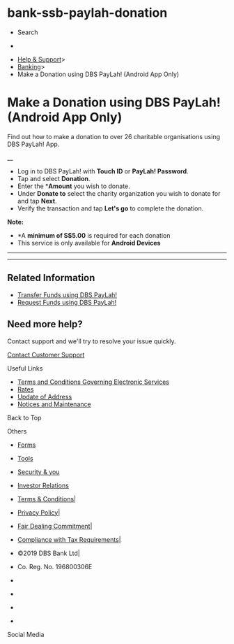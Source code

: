 # bank-ssb-paylah-donation

[](https://www.dbs.com.sg)

  * Search 

  * 


[](https://www.dbs.com.sg/personal/default.page) [](https://www.dbs.com.sg/personal/support/bank-ssb-paylah-donation.html)

  * [Help & Support](https://www.dbs.com.sg/personal/support/home.html)>
  * [Banking](https://www.dbs.com.sg/personal/support/banking-product.html)>
  * Make a Donation using DBS PayLah! (Android App Only)



# Make a Donation using DBS PayLah! (Android App Only)

Find out how to make a donation to over 26 charitable organisations using DBS PayLah! App.

__

  * Log in to DBS PayLah! with **Touch ID** or **PayLah! Password**.
  * Tap and select **Donation**.
  * Enter the ***Amount** you wish to donate.
  * Under **Donate to** select the charity organization you wish to donate for and tap **Next**.
  * Verify the transaction and tap **Let's go** to complete the donation.

  
**Note:**

  * *A **minimum of S$5.00** is required for each donation
  * This service is only available for **Android Devices**



* * *

* * *

## Related Information

  * [Transfer Funds using DBS PayLah!](https://www.dbs.com.sg/personal/support/bank-ssb-paylah-transfer-funds.html)
  * [Request Funds using DBS PayLah!](https://www.dbs.com.sg/personal/support/bank-ssb-paylah-request-funds.html)



## Need more help?

Contact support and we'll try to resolve your issue quickly.

[Contact Customer Support](https://www.dbs.com.sg/personal/contact-us.page)

Useful Links

  * [Terms and Conditions Governing Electronic Services](https://www.dbs.com.sg/personal/deposits/terms-conditions-electronic-services.page)
  * [Rates](https://www.dbs.com.sg/personal/rates-online/default.page)
  * [Update of Address](https://www.dbs.com.sg/personal/deposits/update-address.page)
  * [Notices and Maintenance](https://www.dbs.com.sg/personal/deposits/maintenance-schedule.page)



Back to Top

Others

  * [Forms](https://www.dbs.com.sg/personal/forms/default.page)
  * [Tools](https://www.dbs.com.sg/personal/calculators/default.page)
  * [Security & you](https://www.dbs.com.sg/personal/deposits/security-and-you/default.page)
  * [Investor Relations](https://www.dbs.com/investor/default.page)



  * [Terms & Conditions](https://www.dbs.com/terms/default.page)|
  * [Privacy Policy](https://www.dbs.com/privacy/default.page)|
  * [Fair Dealing Commitment](https://www.dbs.com/fairdealing/default.page)|
  * [Compliance with Tax Requirements](https://www.dbs.com.sg/personal/compliance-tax-requirements/index.html)|
  * ©2019 DBS Bank Ltd|
  * Co. Reg. No. 196800306E



  * [](https://www.facebook.com/dbs.sg)
  * [](https://twitter.com/dbsbank)
  * [](https://www.linkedin.com/company/dbs-bank)
  * [](https://www.youtube.com/dbs)



Social Media
